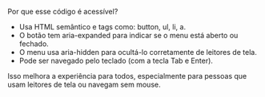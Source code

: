 Por que esse código é acessível?
- Usa HTML semântico e tags como: button, ul, li, a.
- O botão tem aria-expanded para indicar se o menu está aberto ou fechado.
- O menu usa aria-hidden para ocultá-lo corretamente de leitores de tela.
- Pode ser navegado pelo teclado (com a tecla Tab e Enter).

Isso melhora a experiência para todos, especialmente para pessoas que usam leitores de tela ou navegam sem mouse.
